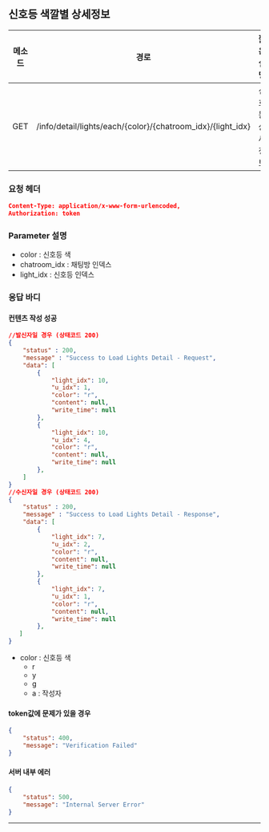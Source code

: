 ## 신호등 색깔별 상세정보

| 메소드 | 경로                                                        | 짧은 설명        |
| ------ | ----------------------------------------------------------- | ---------------- |
| GET    | /info/detail/lights/each/{color}/{chatroom_idx}/{light_idx} | 신호등 상세 정보 |

### 요청 헤더

```json
Content-Type: application/x-www-form-urlencoded,
Authorization: token
```

### Parameter 설명

* color : 신호등 색
* chatroom_idx : 채팅방 인덱스
* light_idx : 신호등 인덱스

### 응답 바디

#### 컨텐츠 작성 성공

```json
//발신자일 경우 (상태코드 200)
{
    "status" : 200,
  	"message" : "Success to Load Lights Detail - Request",
  	"data": [
        {
            "light_idx": 10,
            "u_idx": 1,
            "color": "r",
            "content": null,
            "write_time": null
        },
        {
            "light_idx": 10,
            "u_idx": 4,
            "color": "r",
            "content": null,
            "write_time": null
        },
    ]
}
//수신자일 경우 (상태코드 200)
{
    "status" : 200,
  	"message" : "Success to Load Lights Detail - Response",
  	"data": [
        {
            "light_idx": 7,
            "u_idx": 2,
            "color": "r",
            "content": null,
            "write_time": null
        },
        {
            "light_idx": 7,
            "u_idx": 1,
            "color": "r",
            "content": null,
            "write_time": null
        },
   ]
}
```

* color : 신호등 색
  * r
  * y
  * g
  * a : 작성자

#### token값에 문제가 있을 경우

```json
{
    "status": 400,
    "message": "Verification Failed"
}
```

#### 서버 내부 에러

```json
{
    "status": 500,
    "message": "Internal Server Error"
}
```
------